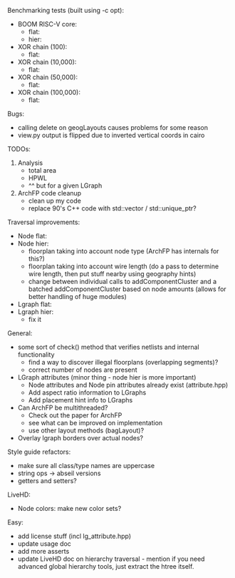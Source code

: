 Benchmarking tests (built using -c opt):
 - BOOM RISC-V core:
   - flat: 
   - hier: 
 - XOR chain (100):
   - flat:
 - XOR chain (10,000):
   - flat:
 - XOR chain (50,000):
   - flat: 
 - XOR chain (100,000):
   - flat: 

Bugs:
 - calling delete on geogLayouts causes problems for some reason
 - view.py output is flipped due to inverted vertical coords in cairo

TODOs:
1. Analysis
   - total area
   - HPWL
   - ^^ but for a given LGraph
2. ArchFP code cleanup
   - clean up my code
   - replace 90's C++ code with std::vector / std::unique_ptr?

Traversal improvements:
 - Node flat:
 - Node hier:
   - floorplan taking into account node type (ArchFP has internals for this?)
   - floorplan taking into account wire length (do a pass to determine wire length, then put stuff nearby using geography hints)
   - change between individual calls to addComponentCluster and a batched addComponentCluster based on node amounts (allows for better handling of huge modules)
 - Lgraph flat:
 - Lgraph hier:
   - fix it

General:
 - some sort of check() method that verifies netlists and internal functionality
   - find a way to discover illegal floorplans (overlapping segments)?
   - correct number of nodes are present
 - LGraph attributes (minor thing - node hier is more important)
   - Node attributes and Node pin attributes already exist (attribute.hpp)
   - Add aspect ratio information to LGraphs
   - Add placement hint info to LGraphs
 - Can ArchFP be multithreaded?
   - Check out the paper for ArchFP
   - see what can be improved on implementation
   - use other layout methods (bagLayout)?
 - Overlay lgraph borders over actual nodes?

Style guide refactors:
 - make sure all class/type names are uppercase
 - string ops -> abseil versions
 - getters and setters?

LiveHD:
 - Node colors: make new color sets?

Easy:
 - add license stuff (incl lg_attribute.hpp)
 - update usage doc
 - add more asserts
 - update LiveHD doc on hierarchy traversal - mention if you need advanced global hierarchy tools, just extract the htree itself.
